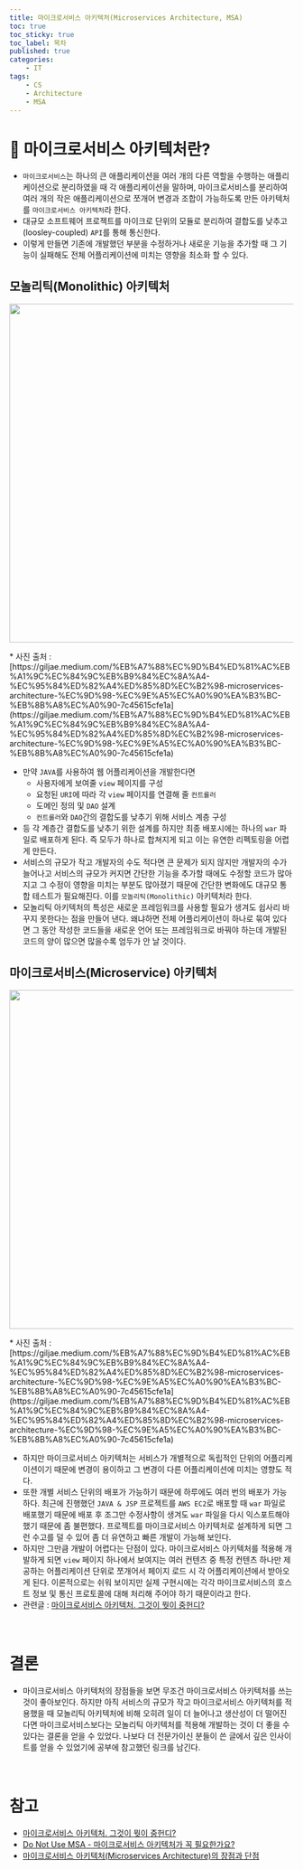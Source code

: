 ```yaml
---
title: 마이크로서비스 아키텍처(Microservices Architecture, MSA)
toc: true
toc_sticky: true
toc_label: 목차
published: true
categories:
    - IT
tags:
    - CS
    - Architecture
    - MSA
---
```

# 👀 마이크로서비스 아키텍처란?
* `마이크로서비스`는 하나의 큰 애플리케이션을 여러 개의 다른 역할을 수행하는 애플리케이션으로 분리하였을 때 각 애플리케이션을 말하며, 마이크로서비스를 분리하여 여러 개의 작은 애플리케이션으로 쪼개어 변경과 조합이 가능하도록 만든 아키텍처를 `마이크로서비스 아키텍처`라 한다.
* 대규모 소프트웨어 프로젝트를 마이크로 단위의 모듈로 분리하여 결합도를 낮추고(loosley-coupled) `API`를 통해 통신한다.
* 이렇게 만들면 기존에 개발했던 부분을 수정하거나 새로운 기능을 추가할 때 그 기능이 실패해도 전체 어플리케이션에 미치는 영향을 최소화 할 수 있다. 

## 모놀리틱(Monolithic) 아키텍처

<p align="center"><img src="https://miro.medium.com/max/1280/0*1WjIRAQHhL-UR7WL.png" width="600"></p>
* 사진 출처 : [https://giljae.medium.com/%EB%A7%88%EC%9D%B4%ED%81%AC%EB%A1%9C%EC%84%9C%EB%B9%84%EC%8A%A4-%EC%95%84%ED%82%A4%ED%85%8D%EC%B2%98-microservices-architecture-%EC%9D%98-%EC%9E%A5%EC%A0%90%EA%B3%BC-%EB%8B%A8%EC%A0%90-7c45615cfe1a](https://giljae.medium.com/%EB%A7%88%EC%9D%B4%ED%81%AC%EB%A1%9C%EC%84%9C%EB%B9%84%EC%8A%A4-%EC%95%84%ED%82%A4%ED%85%8D%EC%B2%98-microservices-architecture-%EC%9D%98-%EC%9E%A5%EC%A0%90%EA%B3%BC-%EB%8B%A8%EC%A0%90-7c45615cfe1a)

* 만약 `JAVA`를 사용하여 웹 어플리케이션을 개발한다면 
    * 사용자에게 보여줄 `view` 페이지를 구성
    * 요청된 `URI`에 따라 각 `view` 페이지를 연결해 줄 `컨트롤러`
    * 도메인 정의 및 `DAO` 설계
    * `컨트롤러`와 `DAO`간의 결합도를 낮추기 위해 서비스 계층 구성
* 등 각 계층간 결합도를 낮추기 위한 설계를 하지만 최종 배포시에는 하나의 `war` 파일로 배포하게 된다. 즉 모두가 하나로 합쳐지게 되고 이는 유연한 리펙토링을 어렵게 만든다.
* 서비스의 규모가 작고 개발자의 수도 적다면 큰 문제가 되지 않지만 개발자의 수가 늘어나고 서비스의 규모가 커지면 간단한 기능을 추가할 때에도 수정할 코드가 많아지고 그 수정이 영향을 미치는 부분도 많아졌기 때문에 간단한 변화에도 대규모 통합 테스트가 필요해진다. 이를 `모놀리틱(Monolithic)` 아키텍처라 한다.
* 모놀리틱 아키텍처의 특성은 새로운 프레임워크를 사용할 필요가 생겨도 쉽사리 바꾸지 못한다는 점을 만들어 낸다. 왜냐하면 전체 어플리케이션이 하나로 묶여 있다면 그 동안 작성한 코드들을 새로운 언어 또는 프레임워크로 바꿔야 하는데 개발된 코드의 양이 많으면 많을수록 엄두가 안 날 것이다.

## 마이크로서비스(Microservice) 아키텍처

<p align="center"><img src="https://miro.medium.com/max/1214/0*6c95Zet-KhecGRKK.png" width="600"></p>
* 사진 출처 : [https://giljae.medium.com/%EB%A7%88%EC%9D%B4%ED%81%AC%EB%A1%9C%EC%84%9C%EB%B9%84%EC%8A%A4-%EC%95%84%ED%82%A4%ED%85%8D%EC%B2%98-microservices-architecture-%EC%9D%98-%EC%9E%A5%EC%A0%90%EA%B3%BC-%EB%8B%A8%EC%A0%90-7c45615cfe1a](https://giljae.medium.com/%EB%A7%88%EC%9D%B4%ED%81%AC%EB%A1%9C%EC%84%9C%EB%B9%84%EC%8A%A4-%EC%95%84%ED%82%A4%ED%85%8D%EC%B2%98-microservices-architecture-%EC%9D%98-%EC%9E%A5%EC%A0%90%EA%B3%BC-%EB%8B%A8%EC%A0%90-7c45615cfe1a)

* 하지만 마이크로서비스 아키텍처는 서비스가 개별적으로 독립적인 단위의 어플리케이션이기 때문에 변경이 용이하고  그 변경이 다른 어플리케이션에 미치는 영향도 적다.
* 또한 개별 서비스 단위의 배포가 가능하기 때문에 하루에도 여러 번의 배포가 가능하다. 최근에 진행했던 `JAVA & JSP` 프로젝트를 `AWS EC2`로 배포할 때 `war` 파일로 배포했기 때문에 배포 후 조그만 수정사항이 생겨도 `war` 파일을 다시 익스포트해야 했기 때문에 좀 불편했다. 프로젝트를 마이크로서비스 아키텍처로 설계하게 되면 그런 수고를 덜 수 있어 좀 더 유연하고 빠른 개발이 가능해 보인다.
* 하지만 그만큼 개발이 어렵다는 단점이 있다. 마이크로서비스 아키텍처를 적용해 개발하게 되면 `view` 페이지 하나에서 보여지는 여러 컨텐츠 중 특정 컨텐츠 하나만 제공하는 어플리케이션 단위로 쪼개어서 페이지 로드 시 각 어플리케이션에서 받아오게 된다. 이론적으로는 쉬워 보이지만 실제 구현시에는 각각 마이크로서비스의 호스트 정보 및 통신 프로토콜에 대해 처리해 주어야 하기 때문이라고 한다.
* 관련글 : [마이크로서비스 아키텍처. 그것이 뭣이 중헌디?](http://guruble.com/%EB%A7%88%EC%9D%B4%ED%81%AC%EB%A1%9C%EC%84%9C%EB%B9%84%EC%8A%A4microservice-%EC%95%84%ED%82%A4%ED%85%8D%EC%B2%98-%EA%B7%B8%EA%B2%83%EC%9D%B4-%EB%AD%A3%EC%9D%B4-%EC%A4%91%ED%97%8C%EB%94%94/)<br><br><br>

# 결론
* 마이크로서비스 아키텍처의 장점들을 보면 무조건 마이크로서비스 아키텍처를 쓰는 것이 좋아보인다. 하지만 아직 서비스의 규모가 작고 마이크로서비스 아키텍처를 적용했을 때 모놀리틱 아키텍처에 비해 오히려 일이 더 늘어나고 생산성이 더 떨어진다면 마이크로서비스보다는 모놀리틱 아키텍처를 적용해 개발하는 것이 더 좋을 수 있다는 결론을 얻을 수 있었다. 나보다 더 전문가이신 분들이 쓴 글에서 깊은 인사이트를 얻을 수 있었기에 공부에 참고했던 링크를 남긴다.<br><br><br>

# 참고
* [마이크로서비스 아키텍처. 그것이 뭣이 중헌디?](http://guruble.com/%EB%A7%88%EC%9D%B4%ED%81%AC%EB%A1%9C%EC%84%9C%EB%B9%84%EC%8A%A4microservice-%EC%95%84%ED%82%A4%ED%85%8D%EC%B2%98-%EA%B7%B8%EA%B2%83%EC%9D%B4-%EB%AD%A3%EC%9D%B4-%EC%A4%91%ED%97%8C%EB%94%94/)
* [Do Not Use MSA - 마이크로서비스 아키텍처가 꼭 필요한가요?](https://www.samsungsds.com/kr/insights/msa.html)
* [마이크로서비스 아키텍처(Microservices Architecture)의 장점과 단점](https://giljae.medium.com/%EB%A7%88%EC%9D%B4%ED%81%AC%EB%A1%9C%EC%84%9C%EB%B9%84%EC%8A%A4-%EC%95%84%ED%82%A4%ED%85%8D%EC%B2%98-microservices-architecture-%EC%9D%98-%EC%9E%A5%EC%A0%90%EA%B3%BC-%EB%8B%A8%EC%A0%90-7c45615cfe1a)
